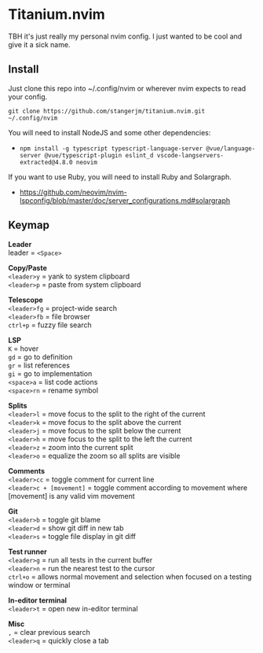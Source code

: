 # Titanium.nvim

TBH it's just really my personal nvim config. I just wanted to be cool and give it a sick name.

## Install

Just clone this repo into ~/.config/nvim or wherever nvim expects to read your config.

```
git clone https://github.com/stangerjm/titanium.nvim.git ~/.config/nvim
```

You will need to install NodeJS and some other dependencies:
* `npm install -g typescript typescript-language-server @vue/language-server @vue/typescript-plugin eslint_d vscode-langservers-extracted@4.8.0 neovim`

If you want to use Ruby, you will need to install Ruby and Solargraph.
* https://github.com/neovim/nvim-lspconfig/blob/master/doc/server_configurations.md#solargraph

## Keymap
**Leader**  
leader = `<Space>`  

**Copy/Paste**  
`<leader>y` = yank to system clipboard  
`<leader>p` = paste from system clipboard  

**Telescope**  
`<leader>fg` = project-wide search  
`<leader>fb` = file browser  
`ctrl+p` = fuzzy file search  

**LSP**  
`K` = hover  
`gd` = go to definition  
`gr` = list references  
`gi` = go to implementation  
`<space>a` = list code actions  
`<space>rn` = rename symbol  

**Splits**  
`<leader>l` = move focus to the split to the right of the current  
`<leader>k` = move focus to the split above the current  
`<leader>j` = move focus to the split below the current  
`<leader>h` = move focus to the split to the left the current  
`<leader>z` = zoom into the current split  
`<leader>o` = equalize the zoom so all splits are visible  

**Comments**  
`<leader>cc` = toggle comment for current line  
`<leader>c + [movement]` = toggle comment according to movement where [movement] is any valid vim movement  

**Git**  
`<leader>b` = toggle git blame  
`<leader>d` = show git diff in new tab  
`<leader>s` = toggle file display in git diff  

**Test runner**  
`<leader>g` = run all tests in the current buffer  
`<leader>n` = run the nearest test to the cursor  
`ctrl+o` = allows normal movement and selection when focused on a testing window or terminal  

**In-editor terminal**  
`<leader>t` = open new in-editor terminal  

**Misc**  
`,` = clear previous search  
`<leader>q` = quickly close a tab  
